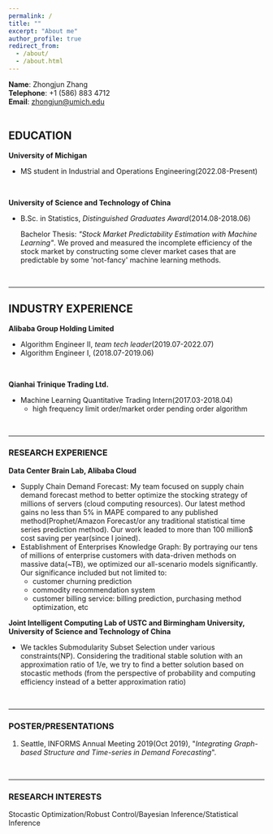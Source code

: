 ```yaml
---
permalink: /
title: ""
excerpt: "About me"
author_profile: true
redirect_from: 
  - /about/
  - /about.html
---
```

**Name**: Zhongjun Zhang\
**Telephone**: +1 (586) 883 4712 \
**Email**: zhongjun@umich.edu\
<br>

## EDUCATION
**University of Michigan**
- MS student in Industrial and Operations Engineering(2022.08-Present)
<br>

**University of Science and Technology of China**
- B.Sc. in Statistics, *Distinguished Graduates Award*(2014.08-2018.06)

  Bachelor Thesis: *"Stock Market Predictability Estimation with Machine Learning"*. We proved and measured the incomplete efficiency of the stock market by constructing some clever market cases that are predictable by some 'not-fancy' machine learning methods.
<br>

---
## INDUSTRY EXPERIENCE
**Alibaba Group Holding Limited**
- Algorithm Engineer II, *team tech leader*(2019.07-2022.07)
- Algorithm Engineer I, (2018.07-2019.06)
<br>

**Qianhai Trinique Trading Ltd.**
- Machine Learning Quantitative Trading Intern(2017.03-2018.04)
  - high frequency limit order/market order pending order algorithm 
<br>

---

### RESEARCH EXPERIENCE

**Data Center Brain Lab, Alibaba Cloud**
  - Supply Chain Demand Forecast: My team focused on supply chain demand forecast method to better optimize the stocking strategy of millions of servers (cloud computing resources). Our latest method gains no less than 5% in MAPE compared to any published method(Prophet/Amazon Forecast/or any traditional statistical time series prediction method). Our work leaded to more than 100 million$ cost saving per year(since I joined). 
  - Establishment of Enterprises Knowledge Graph: By portraying our tens of millions of enterprise customers with data-driven methods on massive data(~TB), we optimized our all-scenario models significantly. Our significance included but not limited to:
    - customer churning prediction
    - commodity recommendation system
    - customer billing service: billing prediction, purchasing method optimization, etc

**Joint Intelligent Computing Lab of USTC and Birmingham University, University of Science and Technology of China**
  - We tackles Submodularity Subset Selection under various constraints(NP). Considering the traditional stable solution with an approximation ratio of 1/e, we try to find a better solution based on stocastic methods (from the perspective of probability and computing efficiency instead of a better approximation ratio)
<br>

---
### POSTER/PRESENTATIONS
1. Seattle, INFORMS Annual Meeting 2019(Oct 2019), "*Integrating Graph-based Structure and Time-series in Demand Forecasting*".
<br>

---
### RESEARCH INTERESTS
Stocastic Optimization/Robust Control/Bayesian Inference/Statistical Inference

